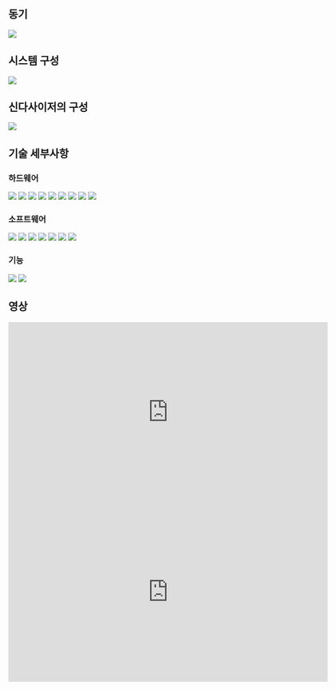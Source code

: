 ## 동기
![](사진들/슬라이드3.png)

## 시스템 구성
![](사진들/슬라이드4.png)

## 신다사이저의 구성
![](사진들/슬라이드5.png)

## 기술 세부사항
### 하드웨어
![](사진들/슬라이드9.png)
![](사진들/슬라이드10.png)
![](사진들/슬라이드11.png)
![](사진들/슬라이드12.png)
![](사진들/슬라이드13.png)
![](사진들/슬라이드14.png)
![](사진들/슬라이드15.png)
![](사진들/슬라이드16.png)
![](사진들/슬라이드17.png)

### 소프트웨어
![](사진들/슬라이드20.png)
![](사진들/슬라이드21.png)
![](사진들/슬라이드22.png)
![](사진들/슬라이드23.png)
![](사진들/슬라이드24.png)
![](사진들/슬라이드25.png)
![](사진들/슬라이드26.png)

### 기능
![](사진들/슬라이드28.png)
![](사진들/슬라이드29.png)

## 영상

<iframe width="640" height="360" src="https://www.youtube.com/embed/AMejLA61EGs" frameborder="0" allowfullscreen></iframe>

<iframe width="640" height="360" src="https://www.youtube.com/embed/s74J_ezt0MM" frameborder="0" allowfullscreen></iframe>

